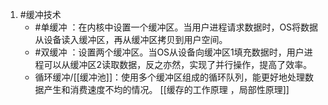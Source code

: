 1. #缓冲技术 
	*  #单缓冲 ：在内核中设置一个缓冲区。当用户进程请求数据时，OS将数据从设备读入缓冲区，再从缓冲区拷贝到用户空间。
    *   #双缓冲 ：设置两个缓冲区。当OS从设备向缓冲区1填充数据时，用户进程可以从缓冲区2读取数据，反之亦然，实现了并行操作，提高了效率。
    *   循环缓冲/[[缓冲池]]：使用多个缓冲区组成的循环队列，能更好地处理数据产生和消费速度不均的情况。
[[缓存的工作原理 ，局部性原理]]